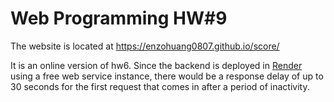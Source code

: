 # Web Programming HW#9

The website is located at https://enzohuang0807.github.io/score/

It is an online version of hw6. 
Since the backend is deployed in [Render]("https://render.com/") using a free web service instance, there would be a response delay of up to 30 seconds for the first request that comes in after a period of inactivity.